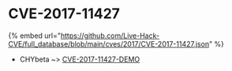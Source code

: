 # CVE-2017-11427
{% embed url="https://github.com/Live-Hack-CVE/full_database/blob/main/cves/2017/CVE-2017-11427.json" %}

* CHYbeta ~> [CVE-2017-11427-DEMO](https://www.alice-snow.ru/2017/database/cve-2017-11427/cve-2017-11427-demo-chybeta)